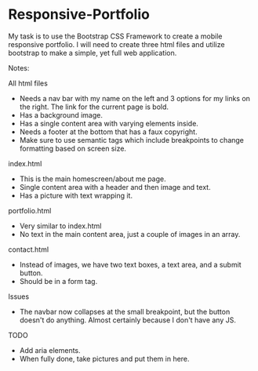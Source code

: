 # Responsive-Portfolio

My task is to use the Bootstrap CSS Framework to create a mobile responsive portfolio. I will need to create three html files and utilize bootstrap to make a simple, yet full web application.

Notes:

All html files

- Needs a nav bar with my name on the left and 3 options for my links on the right. The link for the current page is bold.
- Has a background image.
- Has a single content area with varying elements inside.
- Needs a footer at the bottom that has a faux copyright.
- Make sure to use semantic tags which include breakpoints to change formatting based on screen size.

index.html

- This is the main homescreen/about me page.
- Single content area with a header and then image and text.
- Has a picture with text wrapping it.

portfolio.html

- Very similar to index.html
- No text in the main content area, just a couple of images in an array.

contact.html

- Instead of images, we have two text boxes, a text area, and a submit button.
- Should be in a form tag.

Issues

- The navbar now collapses at the small breakpoint, but the button doesn't do anything. Almost certainly because I don't have any JS.

TODO

- Add aria elements.
- When fully done, take pictures and put them in here.
